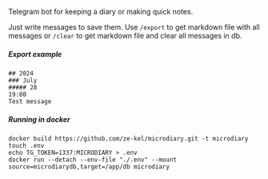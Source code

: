 Telegram bot for keeping a diary or making quick notes.

Just write messages to save them. Use `/export` to get markdown file with all messages or `/clear` to get markdown file and clear all messages in db.

##### Export example

```
## 2024
### July
##### 28
19:00
Test message
```

##### Running in docker

```
docker build https://github.com/ze-kel/microdiary.git -t microdiary
touch .env
echo TG_TOKEN=1337:MICRODIARY > .env
docker run --detach --env-file "./.env" --mount source=microdiarydb,target=/app/db microdiary
```
